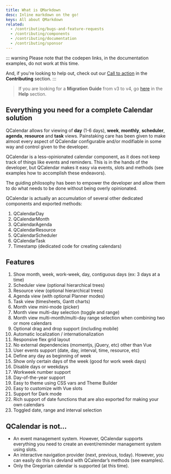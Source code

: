 ```yaml
---
title: What is QMarkdown
desc: Inline markdown on the go!
keys: All about QMarkdown
related:
  - /contributing/bugs-and-feature-requests
  - /contributing/components
  - /contributing/documentation
  - /contributing/sponsor
---
```


::: warning
Please note that the codepen links, in the documentation examples, do not work at this time.

And, if you're looking to help out, check out our [Call to action](/contributing/call-to-action) in the **Contributing** section.
:::

> If you are looking for a **Migration Guide** from v3 to v4, go [here](/help/migration-guide) in the **Help** section.
## Everything you need for a complete Calendar solution

QCalendar allows for viewing of **day** (1-6 days), **week**, **monthly**, **scheduler**, **agenda**, **resource** and **task** views. Painstaking care has been given to make almost every aspect of QCalendar configurable and/or modifiable in some way and control given to the developer.

QCalendar is a less-opinionated calendar component, as it does not keep track of things like events and reminders. This is in the hands of the developer, but QCalendar makes it easy via events, slots and methods (see examples how to accomplish these endeavors).

The guiding philosophy has been to empower the developer and allow them to do what needs to be done without being overly opinionated. 

QCalendar is actually an accumulation of several other dedicated components and exported methods:

1. QCalendarDay
2. QCalendarMonth
3. QCalendarAgenda
4. QCalendarResource
5. QCalendarScheduler
6. QCalendarTask
7. Timestamp (dedicated code for creating calendars)


## Features

1. Show month, week, work-week, day, contiguous days (ex: 3 days at a time)
2. Scheduler view (optional hierarchical trees)
3. Resource view (optional hierarchical trees)
4. Agenda view (with optional Planner modes)
5. Task view (timesheets, Gantt charts)
6. Month view mini-mode (picker)
7. Month view multi-day selection (toggle and range)
8. Month view multi-month/multi-day range selection when combining two or more calendars
10. Optional drag and drop support (including mobile)
11. Automatic localization / internationalization
12. Responsive flex grid layout
13. No external dependencies (momentjs, jQuery, etc) other than Vue
14. User events support (date, day, interval, time, resource, etc)
15. Define any day as beginning of week
16. Show only certain days of the week (good for work week days)
17. Disable days or weekdays
18. Workweek number support
19. Day-of-the-year support
20. Easy to theme using CSS vars and Theme Builder
21. Easy to customize with Vue slots
22. Support for Dark mode
23. Rich support of date functions that are also exported for making your own calendars
24. Toggled date, range and interval selection

## QCalendar is not…

- An event management system. However, QCalendar supports everything you need to create an event/reminder management system using slots.
- An interactive navigation provider (next, previous, today). However, you can easily do this in devland with QCalendar’s methods (see examples).
- Only the Gregorian calendar is supported (at this time).